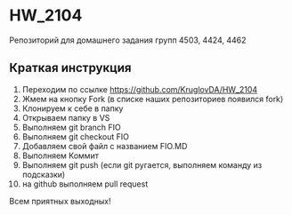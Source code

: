 # HW_2104

Репозиторий для домашнего задания групп 4503, 4424, 4462

## Краткая инструкция

1. Переходим по ссылке https://github.com/KruglovDA/HW_2104
2. Жмем на кнопку Fork (в списке наших репозиториев появился fork)
3. Клонируем к себе в папку
4. Открываем папку в VS
5. Выполняем git branch FIO
6. Выполняем git checkout FIO
7. Добавляем свой файл с названием FIO.MD
8. Выполняем Коммит
9. Выполняем git push (если git ругается, выполняем команду из подсказки)
10. на github выполняем pull request

Всем приятных выходных!
